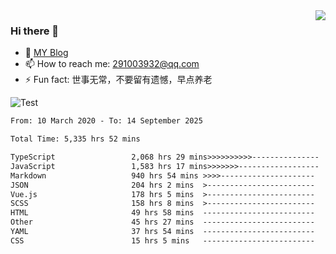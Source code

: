 <img align='right' src='https://github-readme-stats.vercel.app/api?username=niaogege&show_icons=true&theme=radical'/>

### Hi there 👋

- 🌱 [MY Blog](https://bythewayer.com/)
- 📫 How to reach me: 291003932@qq.com
- ⚡ Fun fact:  世事无常，不要留有遗憾，早点养老

![Test](https://github-readme-stats.vercel.app/api/top-langs/?username=niaogege&layout=compact)

<!--START_SECTION:waka-->

```txt
From: 10 March 2020 - To: 14 September 2025

Total Time: 5,335 hrs 52 mins

TypeScript                 2,068 hrs 29 mins>>>>>>>>>>---------------   38.77 %
JavaScript                 1,583 hrs 17 mins>>>>>>>------------------   29.67 %
Markdown                   940 hrs 54 mins >>>>---------------------   17.63 %
JSON                       204 hrs 2 mins  >------------------------   03.82 %
Vue.js                     178 hrs 5 mins  >------------------------   03.34 %
SCSS                       158 hrs 8 mins  >------------------------   02.96 %
HTML                       49 hrs 58 mins  -------------------------   00.94 %
Other                      45 hrs 27 mins  -------------------------   00.85 %
YAML                       37 hrs 54 mins  -------------------------   00.71 %
CSS                        15 hrs 5 mins   -------------------------   00.28 %
```

<!--END_SECTION:waka-->
